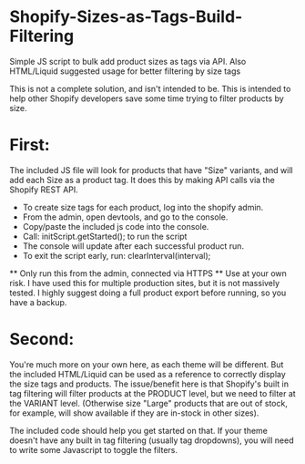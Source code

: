 # Shopify-Sizes-as-Tags-Build-Filtering
Simple JS script to bulk add product sizes as tags via API. Also HTML/Liquid suggested usage for better filtering by size tags

This is not a complete solution, and isn't intended to be.
This is intended to help other Shopify developers save some time trying to filter products by size.

# First: 
The included JS file will look for products that have "Size" variants, and will add each Size as a product tag. It does this by making API calls via the Shopify REST API. 
- To create size tags for each product, log into the shopify admin.
- From the admin, open devtools, and go to the console.
- Copy/paste the included js code into the console.
- Call: initScript.getStarted(); to run the script
- The console will update after each successful product run.
- To exit the script early, run: clearInterval(interval);

** Only run this from the admin, connected via HTTPS
** Use at your own risk. I have used this for multiple production sites, but it is not massively tested. I highly suggest doing a full product export before running, so you have a backup.


# Second:
You're much more on your own here, as each theme will be different. But the included HTML/Liquid can be used as a reference to correctly display the size tags and products. The issue/benefit here is that Shopify's built in tag filtering will filter products at the PRODUCT level, but we need to filter at the VARIANT level. (Otherwise size "Large" products that are out of stock, for example, will show available if they are in-stock in other sizes).  

The included code should help you get started on that. If your theme doesn't have any built in tag filtering (usually tag dropdowns), you will need to write some Javascript to toggle the filters.

